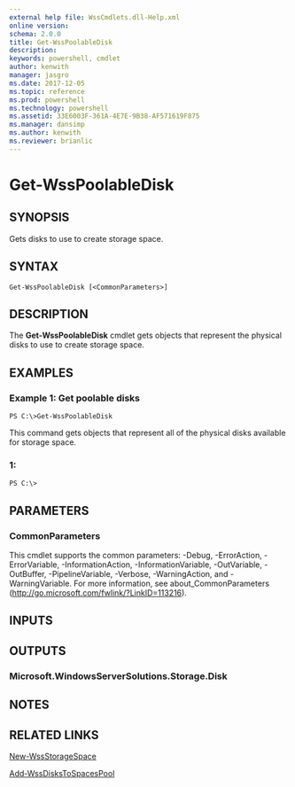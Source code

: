 ```yaml
---
external help file: WssCmdlets.dll-Help.xml
online version: 
schema: 2.0.0
title: Get-WssPoolableDisk
description: 
keywords: powershell, cmdlet
author: kenwith
manager: jasgro
ms.date: 2017-12-05
ms.topic: reference
ms.prod: powershell
ms.technology: powershell
ms.assetid: 33E6003F-361A-4E7E-9B38-AF571619F875
ms.manager: dansimp
ms.author: kenwith
ms.reviewer: brianlic
---
```


# Get-WssPoolableDisk

## SYNOPSIS
Gets disks to use to create storage space.

## SYNTAX

```
Get-WssPoolableDisk [<CommonParameters>]
```

## DESCRIPTION
The **Get-WssPoolableDisk** cmdlet gets objects that represent the physical disks to use to create storage space.

## EXAMPLES

### Example 1: Get poolable disks
```
PS C:\>Get-WssPoolableDisk
```

This command gets objects that represent all of the physical disks available for storage space.

### 1:
```
PS C:\>
```

## PARAMETERS

### CommonParameters
This cmdlet supports the common parameters: -Debug, -ErrorAction, -ErrorVariable, -InformationAction, -InformationVariable, -OutVariable, -OutBuffer, -PipelineVariable, -Verbose, -WarningAction, and -WarningVariable. For more information, see about_CommonParameters (http://go.microsoft.com/fwlink/?LinkID=113216).

## INPUTS

## OUTPUTS

### Microsoft.WindowsServerSolutions.Storage.Disk

## NOTES

## RELATED LINKS

[New-WssStorageSpace](./New-WssStorageSpace.md)

[Add-WssDisksToSpacesPool](./Add-WssDisksToSpacesPool.md)

